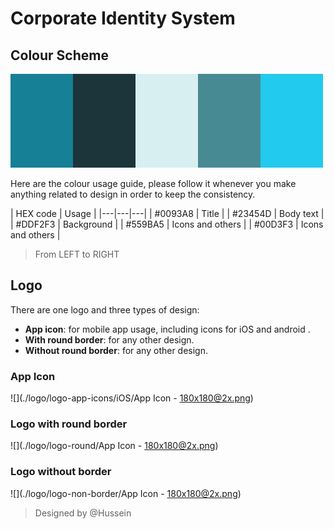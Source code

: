 # Corporate Identity System 

## Colour Scheme

![](assets/colour-scheme.jpg)

Here are the colour usage guide, please follow it whenever you make anything related to design in order to keep the consistency.

| HEX code | Usage |
|---|---|---|
| \#0093A8 | Title |
| \#23454D | Body text |
| \#DDF2F3 | Background |
| \#559BA5 | Icons and others |
| \#00D3F3 | Icons and others |

> From LEFT to RIGHT

## Logo

There are one logo and three types of design: 

* **App icon**: for mobile app usage, including icons for iOS and android . 
* **With round border**: for any other design.
* **Without round border**: for any other design. 

### App Icon
![](./logo/logo-app-icons/iOS/App Icon - 180x180@2x.png)

### Logo with round border
![](./logo/logo-round/App Icon - 180x180@2x.png)

### Logo without border
![](./logo/logo-non-border/App Icon - 180x180@2x.png)

> Designed by @Hussein 